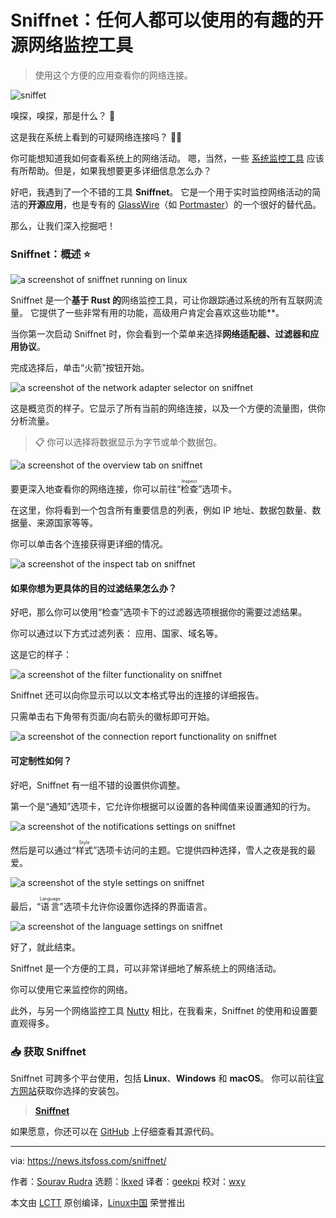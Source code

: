 [#]: subject: "Sniffnet: An Interesting Open-Source Network Monitoring Tool Anyone Can Use"
[#]: via: "https://news.itsfoss.com/sniffnet/"
[#]: author: "Sourav Rudra https://news.itsfoss.com/author/sourav/"
[#]: collector: "lkxed"
[#]: translator: "geekpi"
[#]: reviewer: "wxy"
[#]: publisher: "wxy"
[#]: url: "https://linux.cn/article-15904-1.html"

Sniffnet：任何人都可以使用的有趣的开源网络监控工具
======

> 使用这个方便的应用查看你的网络连接。

![sniffet][1]

嗅探，嗅探，那是什么？ 🤔

这是我在系统上看到的可疑网络连接吗？ 🚨❌

你可能想知道我如何查看系统上的网络活动。 嗯，当然，一些 [系统监控工具][2] 应该有所帮助。但是，如果我想要更多详细信息怎么办？

好吧，我遇到了一个不错的工具 **Sniffnet**。 它是一个用于实时监控网络活动的简洁的**开源应用**，也是专有的 [GlassWire][3]（如 [Portmaster][4]）的一个很好的替代品。

那么，让我们深入挖掘吧！

### Sniffnet：概述 ⭐

![a screenshot of sniffnet running on linux][5]

Sniffnet 是一个**基于 Rust 的**网络监控工具，可让你跟踪通过系统的所有互联网流量。 它提供了一些非常有用的功能，高级用户肯定会喜欢这些功能**。

当你第一次启动 Sniffnet 时，你会看到一个菜单来选择**网络适配器、过滤器和应用协议**。

完成选择后，单击“火箭”按钮开始。

![a screenshot of the network adapter selector on sniffnet][6]

这是概览页的样子。它显示了所有当前的网络连接，以及一个方便的流量图，供你分析流量。

> 📋 你可以选择将数据显示为字节或单个数据包。

![a screenshot of the overview tab on sniffnet][7]

要更深入地查看你的网络连接，你可以前往“<ruby>检查<rt>Inspect</rt></ruby>”选项卡。

在这里，你将看到一个包含所有重要信息的列表，例如 IP 地址、数据包数量、数据量、来源国家等等。

你可以单击各个连接获得更详细的情况。

![a screenshot of the inspect tab on sniffnet][8]

#### 如果你想为更具体的目的过滤结果怎么办？

好吧，那么你可以使用“检查”选项卡下的过滤器选项根据你的需要过滤结果。

你可以通过以下方式过滤列表： 应用、国家、域名等。

这是它的样子：

![a screenshot of the filter functionality on sniffnet][9]

Sniffnet 还可以向你显示可以以文本格式导出的连接的详细报告。

只需单击右下角带有页面/向右箭头的徽标即可开始。

![a screenshot of the connection report functionality on sniffnet][10]

#### 可定制性如何？

好吧，Sniffnet 有一组不错的设置供你调整。

第一个是“通知”选项卡，它允许你根据可以设置的各种阈值来设置通知的行为。

![a screenshot of the notifications settings on sniffnet][11]

然后是可以通过“<ruby>样式<rt>Style</rt></ruby>”选项卡访问的主题。它提供四种选择，雪人之夜是我的最爱。

![a screenshot of the style settings on sniffnet][12]

最后，“<ruby>语言<rt>Language</rt></ruby>”选项卡允许你设置你选择的界面语言。

![a screenshot of the language settings on sniffnet][13]

好了，就此结束。

Sniffnet 是一个方便的工具，可以非常详细地了解系统上的网络活动。

你可以使用它来监控你的网络。

此外，与另一个网络监控工具 [Nutty][14] 相比，在我看来，Sniffnet 的使用和设置要直观得多。

### 📥 获取 Sniffnet

Sniffnet 可跨多个平台使用，包括 **Linux**、**Windows** 和 **macOS**。 你可以前往[官方网站][15]获取你选择的安装包。

> **[Sniffnet][16]**

如果愿意，你还可以在 [GitHub][17] 上仔细查看其源代码。

--------------------------------------------------------------------------------

via: https://news.itsfoss.com/sniffnet/

作者：[Sourav Rudra][a]
选题：[lkxed][b]
译者：[geekpi](https://github.com/geekpi)
校对：[wxy](https://github.com/wxy)

本文由 [LCTT](https://github.com/LCTT/TranslateProject) 原创编译，[Linux中国](https://linux.cn/) 荣誉推出

[a]: https://news.itsfoss.com/author/sourav/
[b]: https://github.com/lkxed/
[1]: https://news.itsfoss.com/content/images/size/w1304/2023/05/sniffnet-first-look.jpg
[2]: https://itsfoss.com:443/linux-system-monitoring-tools/
[3]: https://www.glasswire.com:443/
[4]: https://news.itsfoss.com/portmaster-1-release/
[5]: https://news.itsfoss.com/content/images/2023/05/Sniffnet_1.jpg
[6]: https://news.itsfoss.com/content/images/2023/05/Sniffnet_2.jpg
[7]: https://news.itsfoss.com/content/images/2023/05/Sniffnet_3.jpg
[8]: https://news.itsfoss.com/content/images/2023/05/Sniffnet_4.jpg
[9]: https://news.itsfoss.com/content/images/2023/05/Sniffnet_5.jpg
[10]: https://news.itsfoss.com/content/images/2023/05/Sniffnet_6.jpg
[11]: https://news.itsfoss.com/content/images/2023/05/Sniffnet_7.jpg
[12]: https://news.itsfoss.com/content/images/2023/05/Sniffnet_8.jpg
[13]: https://news.itsfoss.com/content/images/2023/05/Sniffnet_9.jpg
[14]: https://itsfoss.com:443/nutty-network-monitoring-tool/
[15]: https://www.sniffnet.net:443/download/
[16]: https://www.sniffnet.net:443/download/
[17]: https://github.com:443/GyulyVGC/sniffnet